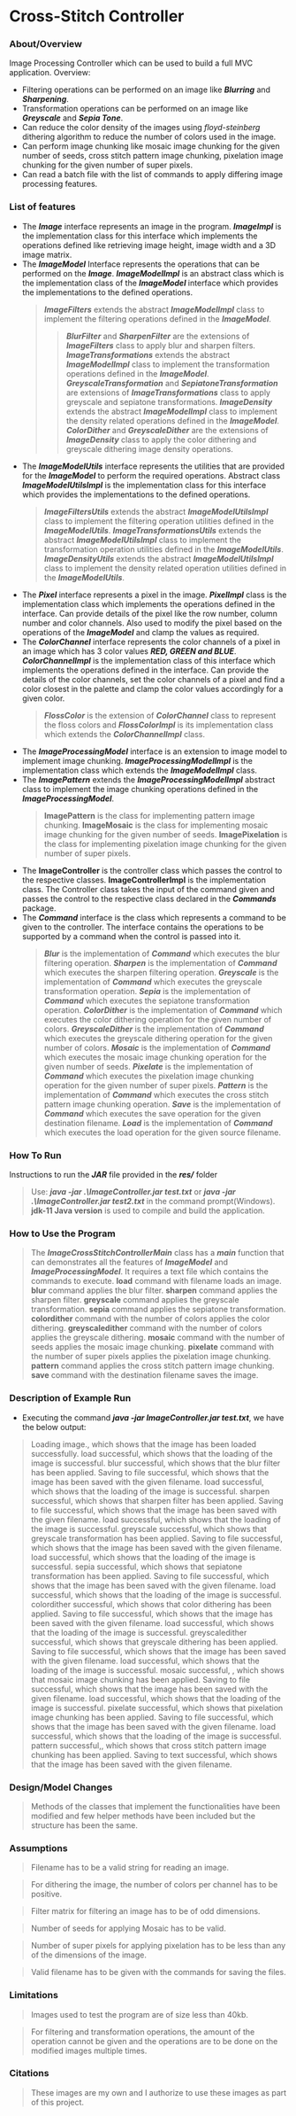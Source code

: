 # Cross-Stitch Controller

### About/Overview
Image Processing Controller which can be used to build a full MVC application.
Overview:
  - Filtering operations can be performed on an image like **_Blurring_** and **_Sharpening_**.
  - Transformation operations can be performed on an image like **_Greyscale_** and **_Sepia Tone_**.
  - Can reduce the color density of the images using _floyd-steinberg_ dithering algorithm to reduce the number of colors used in the image.
  - Can perform image chunking like mosaic image chunking for the given number of seeds, cross stitch pattern image chunking, pixelation image chunking for the given number of super pixels.
  - Can read a batch file with the list of commands to apply differing image processing features.

### List of features
  - The **_Image_** interface represents an image in the program. **_ImageImpl_** is the implementation class for this interface which implements the operations defined like retrieving image height, image width and a 3D image matrix.
  - The **_ImageModel_** Interface represents the operations that can be performed on the **_Image_**. **_ImageModelImpl_** is an abstract class which is the implementation class of the **_ImageModel_** interface which provides the implementations to the defined operations.
	> **_ImageFilters_** extends the abstract **_ImageModelImpl_** class to implement the filtering operations defined in the **_ImageModel_**.
	>> **_BlurFilter_** and **_SharpenFilter_** are the extensions of **_ImageFilters_** class to apply blur and sharpen filters.
	> **_ImageTransformations_** extends the abstract **_ImageModelImpl_** class to implement the transformation operations defined in the **_ImageModel_**.
	>> **_GreyscaleTransformation_** and **_SepiatoneTransformation_** are extensions of **_ImageTransformations_** class to apply greyscale and sepiatone transformations.
	> **_ImageDensity_** extends the abstract **_ImageModelImpl_** class to implement the density related operations defined in the **_ImageModel_**.
	>> **_ColorDither_** and **_GreyscaleDither_** are the extensions of **_ImageDensity_** class to apply the color dithering and greyscale dithering image density operations.
  - The **_ImageModelUtils_** interface represents the utilities that are provided for the **_ImageModel_** to perform the required operations. Abstract class **_ImageModelUtilsImpl_** is the implementation class for this interface which provides the implementations to the defined operations.
	> **_ImageFiltersUtils_** extends the abstract **_ImageModelUtilsImpl_** class to implement the filtering operation utilities defined in the **_ImageModelUtils_**.
	> **_ImageTransformationsUtils_** extends the abstract **_ImageModelUtilsImpl_** class to implement the transformation operation utilities defined in the **_ImageModelUtils_**.
	> **_ImageDensityUtils_** extends the abstract **_ImageModelUtilsImpl_** class to implement the density related operation utilities defined in the **_ImageModelUtils_**.
  - The **_Pixel_** interface represents a pixel in the image. **_PixelImpl_** class is the implementation class which implements the operations defined in the interface. Can provide details of the pixel like the row number, column number and color channels. Also used to modify the pixel based on the operations of the **_ImageModel_** and clamp the values as required.
  - The **_ColorChannel_** interface represents the color channels of a pixel in an image which has 3 color values **_RED, GREEN and BLUE_**. **_ColorChannelImpl_** is the implementation class of this interface which implements the operations defined in the interface. Can provide the details of the color channels, set the color channels of a pixel and find a color closest in the palette and clamp the color values accordingly for a given color.
	> **_FlossColor_** is the extension of **_ColorChannel_** class to represent the floss colors and **_FlossColorImpl_** is its implementation class which extends the **_ColorChannelImpl_** class.
  - The **_ImageProcessingModel_** interface is an extension to image model to implement image chunking. **_ImageProcessingModelImpl_** is the implementation class which extends the **_ImageModelImpl_** class.
  - The **_ImagePattern_** extends the **_ImageProcessingModelImpl_** abstract class to implement the image chunking operations defined in the **_ImageProcessingModel_**.
	> **__ImagePattern__** is the class for implementing pattern image chunking.
	> **__ImageMosaic__** is the class for implementing mosaic image chunking for the given number of seeds.
	> **__ImagePixelation__** is the class for implementing pixelation image chunking for the given number of super pixels.
  - The **__ImageController__** is the controller class which passes the control to the respective classes. **__ImageControllerImpl__**	is the implementation class. The Controller class takes the input of the command given and passes the control to the respective class declared in the **_Commands_** package.
  - The **_Command_** interface is the class which represents a command to be given to the controller. The interface contains the operations to be supported by a command when the control is passed into it.
	> **_Blur_** is the implementation of **_Command_** which executes the blur filtering operation.
	> **_Sharpen_** is the implementation of **_Command_** which executes the sharpen filtering operation.
	> **_Greyscale_** is the implementation of **_Command_** which executes the greyscale transformation operation.
	> **_Sepia_** is the implementation of **_Command_** which executes the sepiatone transformation operation.
	> **_ColorDither_** is the implementation of **_Command_** which executes the color dithering operation for the given number of colors.
	> **_GreyscaleDither_** is the implementation of **_Command_** which executes the greyscale dithering operation for the given number of colors.
	> **_Mosaic_** is the implementation of **_Command_** which executes the mosaic image chunking operation for the given number of seeds.
	> **_Pixelate_** is the implementation of **_Command_** which executes the pixelation image chunking operation for the given number of super pixels.
	> **_Pattern_** is the implementation of **_Command_** which executes the cross stitch pattern image chunking operation.
	> **_Save_** is the implementation of **_Command_** which executes the save operation for the given destination filename.
	> **_Load_** is the implementation of **_Command_** which executes the load operation for the given source filename.
  
### How To Run
  Instructions to run the **_JAR_** file provided in the **_res/_** folder
  > Use: **_java -jar .\ImageController.jar test.txt_** or **_java -jar .\ImageController.jar test2.txt_** in the command prompt(Windows).
  > **jdk-11 Java version** is used to compile and build the application.

### How to Use the Program
  > The **_ImageCrossStitchControllerMain_** class has a **_main_** function that can demonstrates all the features of **_ImageModel_** and **_ImageProcessingModel_**.
  > It requires a text file which contains the commands to execute.
  > **load** command with filename loads an image.
  > **blur** command applies the blur filter.
  > **sharpen** command applies the sharpen filter.
  > **greyscale** command applies the greyscale transformation.
  > **sepia** command applies the sepiatone transformation.
  > **colordither** command with the number of colors applies the color dithering.
  > **greyscaledither** command with the number of colors applies the greyscale dithering.
  > **mosaic** command with the number of seeds applies the mosaic image chunking.
  > **pixelate** command with the number of super pixels applies the pixelation image chunking.
  > **pattern** command applies the cross stitch pattern image chunking.
  > **save** command with the destination filename saves the image.

### Description of Example Run

  - Executing the command **_java -jar ImageController.jar test.txt_**, we have the below output:
  > Loading image., which shows that the image has been loaded successfully.
  > load successful, which shows that the loading of the image is successful.
  > blur successful, which shows that the blur filter has been applied.
  > Saving to file successful, which shows that the image has been saved with the given filename.
  > load successful, which shows that the loading of the image is successful.
  > sharpen successful, which shows that sharpen filter has been applied.
  > Saving to file successful, which shows that the image has been saved with the given filename.
  > load successful, which shows that the loading of the image is successful.
  > greyscale successful, which shows that greyscale transformation has been applied.
  > Saving to file successful, which shows that the image has been saved with the given filename.
  > load successful, which shows that the loading of the image is successful.
  > sepia successful, which shows that sepiatone transformation has been applied.
  > Saving to file successful, which shows that the image has been saved with the given filename.
  > load successful, which shows that the loading of the image is successful.
  > colordither successful, which shows that color dithering has been applied.
  > Saving to file successful, which shows that the image has been saved with the given filename.
  > load successful, which shows that the loading of the image is successful.
  > greyscaledither successful, which shows that greyscale dithering has been applied.
  > Saving to file successful, which shows that the image has been saved with the given filename.
  > load successful, which shows that the loading of the image is successful.
  > mosaic successful, , which shows that mosaic image chunking has been applied.
  > Saving to file successful, which shows that the image has been saved with the given filename.
  > load successful, which shows that the loading of the image is successful.
  > pixelate successful, which shows that pixelation image chunking has been applied.
  > Saving to file successful, which shows that the image has been saved with the given filename.
  > load successful, which shows that the loading of the image is successful.
  > pattern successful,, which shows that cross stitch pattern image chunking has been applied.
  > Saving to text successful, which shows that the image has been saved with the given filename.

### Design/Model Changes
> Methods of the classes that implement the functionalities have been modified and few helper methods have been included but the structure has been the same.

### Assumptions
> Filename has to be a valid string for reading an image.

> For dithering the image, the number of colors per channel has to be positive.

> Filter matrix for filtering an image has to be of odd dimensions.

> Number of seeds for applying Mosaic has to be valid.

> Number of super pixels for applying pixelation has to be less than any of the dimensions of the image.

> Valid filename has to be given with the commands for saving the files.

### Limitations
> Images used to test the program are of size less than 40kb.

> For filtering and transformation operations, the amount of the operation cannot be given and the operations are to be done on the modified images multiple times.

### Citations
> These images are my own and I authorize to use these images as part of this project.